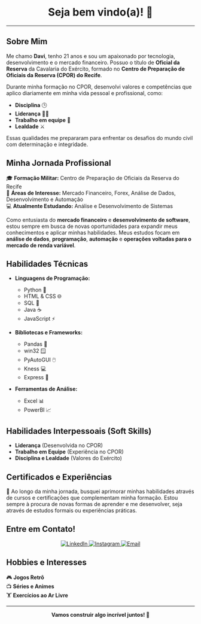 <h1 align="center"> Seja bem vindo(a)! 👋</h1>
<hr/>

## Sobre Mim

Me chamo **Davi**, tenho 21 anos e sou um apaixonado por tecnologia, desenvolvimento e o mercado financeiro. Possuo o título de **Oficial da Reserva** da Cavalaria do Exército, formado no **Centro de Preparação de Oficiais da Reserva (CPOR) do Recife**.

Durante minha formação no CPOR, desenvolvi valores e competências que aplico diariamente em minha vida pessoal e profissional, como:

- **Disciplina** 🕒
- **Liderança** 🧑‍✈️
- **Trabalho em equipe** 🤝
- **Lealdade** ⚔️

Essas qualidades me prepararam para enfrentar os desafios do mundo civil com determinação e integridade.

## Minha Jornada Profissional

🎓 **Formação Militar:** Centro de Preparação de Oficiais da Reserva do Recife  
🎯 **Áreas de Interesse:** Mercado Financeiro, Forex, Análise de Dados, Desenvolvimento e Automação  
💻 **Atualmente Estudando:** Análise e Desenvolvimento de Sistemas

Como entusiasta do **mercado financeiro** e **desenvolvimento de software**, estou sempre em busca de novas oportunidades para expandir meus conhecimentos e aplicar minhas habilidades. Meus estudos focam em **análise de dados**, **programação**, **automação** e **operações voltadas para o mercado de renda variável**.

## Habilidades Técnicas

- **Linguagens de Programação:**
  - Python 🐍
  - HTML & CSS 🌐
  - SQL 💾
  - Java ☕
  - JavaScript ⚡

- **Bibliotecas e Frameworks:**
  - Pandas 🐼
  - win32 🪟
  - PyAutoGUI 🖱️
  - Kness 💻
  - Express 🚀

- **Ferramentas de Análise:**
  - Excel 📊
  - PowerBI 📈

## Habilidades Interpessoais (Soft Skills)

- **Liderança** (Desenvolvida no CPOR)
- **Trabalho em Equipe** (Experiência no CPOR)
- **Disciplina e Lealdade** (Valores do Exército)

## Certificados e Experiências

📜 Ao longo da minha jornada, busquei aprimorar minhas habilidades através de cursos e certificações que complementam minha formação. Estou sempre à procura de novas formas de aprender e me desenvolver, seja através de estudos formais ou experiências práticas.

## Entre em Contato!

<p align="center">
  <a href="https://www.linkedin.com/in/davi-melo-oficial">
    <img src="https://img.shields.io/badge/LinkedIn-0077B5?style=for-the-badge&logo=linkedin&logoColor=white" alt="LinkedIn">
  </a>
  <a href="https://www.instagram.com/_dmelos_/">
    <img src="https://img.shields.io/badge/Instagram-E4405F?style=for-the-badge&logo=instagram&logoColor=white" alt="Instagram">
  </a>
  <a href="mailto:seuemail@exemplo.com">
    <img src="https://img.shields.io/badge/Email-D14836?style=for-the-badge&logo=gmail&logoColor=white" alt="Email">
  </a>
</p>

## Hobbies e Interesses

🎮 **Jogos Retrô**  
📺 **Séries e Animes**  
🏋️ **Exercícios ao Ar Livre**

---

<p align="center">
  <b>Vamos construir algo incrível juntos! 🚀</b>
</p>
